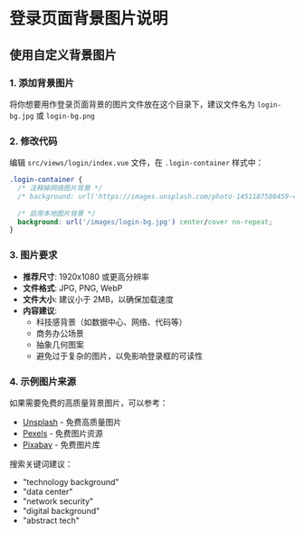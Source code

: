 # 登录页面背景图片说明

## 使用自定义背景图片

### 1. 添加背景图片
将你想要用作登录页面背景的图片文件放在这个目录下，建议文件名为 `login-bg.jpg` 或 `login-bg.png`

### 2. 修改代码
编辑 `src/views/login/index.vue` 文件，在 `.login-container` 样式中：

```css
.login-container {
  /* 注释掉网络图片背景 */
  /* background: url('https://images.unsplash.com/photo-1451187580459-43490279c0fa?ixlib=rb-4.0.3&auto=format&fit=crop&w=2072&q=80') center/cover no-repeat; */
  
  /* 启用本地图片背景 */
  background: url('/images/login-bg.jpg') center/cover no-repeat;
}
```

### 3. 图片要求
- **推荐尺寸**: 1920x1080 或更高分辨率
- **文件格式**: JPG, PNG, WebP
- **文件大小**: 建议小于 2MB，以确保加载速度
- **内容建议**: 
  - 科技感背景（如数据中心、网络、代码等）
  - 商务办公场景
  - 抽象几何图案
  - 避免过于复杂的图片，以免影响登录框的可读性

### 4. 示例图片来源
如果需要免费的高质量背景图片，可以参考：
- [Unsplash](https://unsplash.com/) - 免费高质量图片
- [Pexels](https://www.pexels.com/) - 免费图片资源
- [Pixabay](https://pixabay.com/) - 免费图片库

搜索关键词建议：
- "technology background"
- "data center"
- "network security"
- "digital background"
- "abstract tech" 